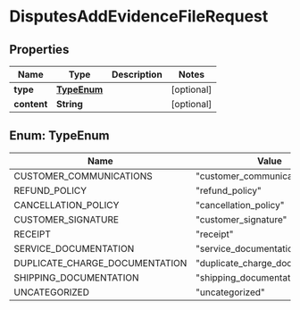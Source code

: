 

# DisputesAddEvidenceFileRequest


## Properties

| Name | Type | Description | Notes |
|------------ | ------------- | ------------- | -------------|
|**type** | [**TypeEnum**](#TypeEnum) |  |  [optional] |
|**content** | **String** |  |  [optional] |



## Enum: TypeEnum

| Name | Value |
|---- | -----|
| CUSTOMER_COMMUNICATIONS | &quot;customer_communications&quot; |
| REFUND_POLICY | &quot;refund_policy&quot; |
| CANCELLATION_POLICY | &quot;cancellation_policy&quot; |
| CUSTOMER_SIGNATURE | &quot;customer_signature&quot; |
| RECEIPT | &quot;receipt&quot; |
| SERVICE_DOCUMENTATION | &quot;service_documentation&quot; |
| DUPLICATE_CHARGE_DOCUMENTATION | &quot;duplicate_charge_documentation&quot; |
| SHIPPING_DOCUMENTATION | &quot;shipping_documentation&quot; |
| UNCATEGORIZED | &quot;uncategorized&quot; |



